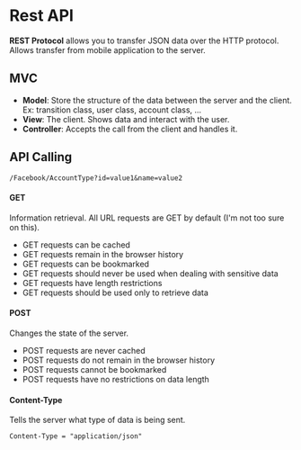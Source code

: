# Rest API

**REST Protocol** allows you to transfer JSON data over the HTTP protocol. Allows transfer from mobile application to the server.

## MVC
* **Model**: Store the structure of the data between the server and the client.
Ex: transition class, user class, account class, ...
* **View**: The client. Shows data and interact with the user.
* **Controller**: Accepts the call from the client and handles it.


## API Calling

`/Facebook/AccountType?id=value1&name=value2`

#### GET
Information retrieval. All URL requests are GET by default (I'm not too sure on this).

* GET requests can be cached
* GET requests remain in the browser history
* GET requests can be bookmarked
* GET requests should never be used when dealing with sensitive data
* GET requests have length restrictions
* GET requests should be used only to retrieve data

#### POST
Changes the state of the server.

* POST requests are never cached
* POST requests do not remain in the browser history
* POST requests cannot be bookmarked
* POST requests have no restrictions on data length

#### Content-Type
Tells the server what type of data is being sent.

`Content-Type = "application/json"`
